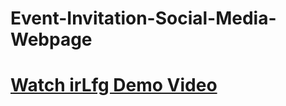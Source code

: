 # Event-Invitation-Social-Media-Webpage
# [Watch irLfg Demo Video](https://drive.google.com/file/d/13kCc9NiWDwRqb4VdNvVG9iXJ_aOwA5dT/view)
